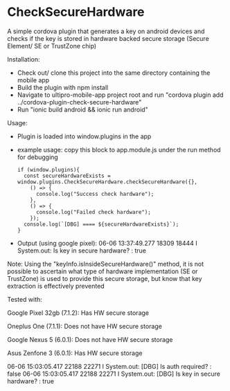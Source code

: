 # CheckSecureHardware

A simple cordova plugin that generates a key on android devices and checks if the key is stored in hardware backed secure storage (Secure Element/ SE or TrustZone chip)

Installation:
  - Check out/ clone this project into the same directory containing the mobile app
  - Build the plugin with npm install
  - Navigate to ultipro-mobile-app project root and run "cordova plugin add ../cordova-plugin-check-secure-hardware"
  - Run "ionic build android && ionic run android"

Usage:

  - Plugin is loaded into window.plugins in the app
  - example usage: copy this block to app.module.js under the run method for debugging


        if (window.plugins){
          const secureHardwareExists = window.plugins.CheckSecureHardware.checkSecureHardware({},
            () => {
              console.log("Success check hardware");
            },
            () => {
              console.log("Failed check hardware");
            });
          console.log(`[DBG] ==== ${secureHardwareExists}`);
        }

   - Output (using google pixel): 06-06 13:37:49.277 18309 18444 I System.out: Is key in secure hardware? : true

Note: Using the "keyInfo.isInsideSecureHardware()" method, it is not possible to ascertain what type of hardware implementation (SE or TrustZone) is used to provide this secure storage, but know that key extraction is effectively prevented

Tested with:

Google Pixel 32gb   (7.1.2): Has HW secure storage

Oneplus One         (7.1.1): Does not have HW secure storage

Google Nexus 5      (6.0.1): Does not have HW secure storage

Asus Zenfone 3      (6.0.1): Has HW secure storage

06-06 15:03:05.417 22188 22271 I System.out: [DBG] Is auth required? : false
06-06 15:03:05.417 22188 22271 I System.out: [DBG] Is key in secure hardware? : true
